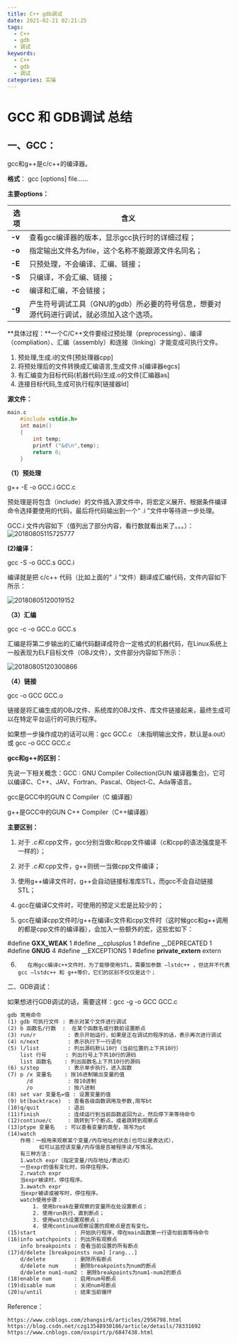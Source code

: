 ```yaml
---
title: C++ gdb调试
date: 2021-02-21 02:21:25
tags:
  - C++
  - gdb
  - 调试
keywords: 
  - C++
  - gdb
  - 调试
categories: 实操
---
```




# GCC 和 GDB调试 总结

## 一、GCC：

gcc和g++是c/c++的编译器。

**格式**： gcc [options] file……

**主要options：**

| 选项   | 含义                                                         |
| ------ | ------------------------------------------------------------ |
| **-v** | 查看gcc编译器的版本，显示gcc执行时的详细过程；               |
| **-o** | 指定输出文件名为file，这个名称不能跟源文件名同名；           |
| **-E** | 只预处理，不会编译、汇编、链接；                             |
| **-S** | 只编译，不会汇编、链接；                                     |
| **-c** | 编译和汇编，不会链接；                                       |
| **-g** | 产生符号调试工具（GNU的gdb）所必要的符号信息，想要对源代码进行调试，就必须加入这个选项。 |

**具体过程：**一个C/C++文件要经过预处理（preprocessing）、编译（compliation）、汇编（assembly）和连接（linking）才能变成可执行文件。

1. 预处理,生成.i的文件[预处理器cpp] 
2. 将预处理后的文件转换成汇编语言,生成文件.s[编译器egcs] 
3. 有汇编变为目标代码(机器代码)生成.o的文件[汇编器as] 
4. 连接目标代码,生成可执行程序[链接器ld] 

**源文件：**

~~~c++
main.c
    #include <stdio.h>
    int main()
    {
        int temp;
        printf ("&d\n",temp);
        return 0;
    }
~~~

**（1）预处理**

g++ -E -o GCC.i GCC.c

预处理是将包含（include）的文件插入源文件中，将宏定义展开、根据条件编译命令选择要使用的代码，最后将代码输出到一个“ .i ”文件中等待进一步处理。

GCC.i 文件内容如下（值列出了部分内容，看行数就看出来了。。。）：
![20180805115725777](https://lalalademaxiya01.oss-cn-beijing.aliyuncs.com/img20200713123354.png)

**(2)编译：**

gcc -S -o GCC.s GCC.i

编译就是把 c/c++ 代码（比如上面的“ .i ”文件）翻译成汇编代码，文件内容如下所示：

![20180805120019152](https://lalalademaxiya01.oss-cn-beijing.aliyuncs.com/img20200713123437.png)

**（3）汇编**

gcc -c -o GCC.o GCC.s

汇编是将第二步输出的汇编代码翻译成符合一定格式的机器代码，在Linux系统上一般表现为ELF目标文件（OBJ文件），文件部分内容如下所示：

![20180805120300866](https://lalalademaxiya01.oss-cn-beijing.aliyuncs.com/img20200713123456.png)

**（4）链接**

gcc -o GCC GCC.o

链接是将汇编生成的OBJ文件、系统库的OBJ文件、库文件链接起来，最终生成可以在特定平台运行的可执行程序。

如果想一步操作成功的话可以用：gcc GCC.c （未指明输出文件，默认是a.out）或 gcc -o GCC GCC.c

**gcc和g++的区别：**

先说一下相关概念：GCC : GNU Compiler Collection(GUN 编译器集合)，它可以编译C、C++、JAV、Fortran、Pascal、Object-C、Ada等语言。

gcc是GCC中的GUN C Compiler（C 编译器）

g++是GCC中的GUN C++ Compiler（C++编译器）

**主要区别：**

1. 对于 *.c和*.cpp文件，gcc分别当做c和cpp文件编译（c和cpp的语法强度是不一样的）；

2. 对于 *.c和*.cpp文件，g++则统一当做cpp文件编译；

3. 使用g++编译文件时，g++会自动链接标准库STL，而gcc不会自动链接STL；

4. gcc在编译C文件时，可使用的预定义宏是比较少的；

5. gcc在编译cpp文件时/g++在编译c文件和cpp文件时（这时候gcc和g++调用的都是cpp文件的编译器），会加入一些额外的宏，这些宏如下：

#define __GXX_WEAK__ 1
#define __cplusplus 1
#define __DEPRECATED 1
#define __GNUG__ 4
#define __EXCEPTIONS 1
#define __private_extern__ extern

6.        在用gcc编译c++文件时，为了能够使用STL，需要加参数 –lstdc++ ，但这并不代表 gcc –lstdc++ 和 g++等价，它们的区别不仅仅是这个；

二、GDB调试：

如果想进行GDB调试的话，需要这样：gcc -g -o GCC GCC.c

~~~txt
gdb 常用命令
(1) gdb 可执行文件 : 表示对某个文件进行调试
(2) b 函数名/行数  :  在某个函数名或行数前设置断点
(3) run/r          : 表示开始运行，如果是正在调试的程序的话，表示再次进行调试
(4) n/next         : 表示执行下一行语句
(5) l/list         : 列出源码默认10行（当前位置的上下共10行）
    list 行号      : 列出行号上下共10行的源码
    list 函数名    : 列出函数名上下共10行的源码
(6) s/step         : 表示单步执行，进入函数
(7) p /x 变量名    : 按16进制输出变量的值
      /d           : 按10进制
      /o           : 按八进制
(8) set var 变量名=值 : 设置变量的值
(9) bt(backtrace)  : 查看各级函数调用及参数,简写bt
(10)q/quit         : 退出
(11)finish         : 连续运行到当前函数返回为止，然后停下来等待命令
(12)continue/c     : 跳转到下个断点，或者跳转到观察点
(13)ptype 变量名   : 可以查看变量的类型，简写为pt
(14)watch
    作用：一般用来观察某个变量/内存地址的状态(也可以是表达式），
          如可以监控该变量/内存值是否被程序读/写情况。
    有三种方法：
    1.watch expr（指定变量/内存地址/表达式）
    一旦expr的值有变化时，将停住程序。
    2.rwatch expr
    当expr被读时，停住程序。
    3.awatch expr
    当expr被读或被写时，停住程序。
    watch使用步骤：
        1. 使用break在要观察的变量所在处设置断点；
        2. 使用run执行，直到断点；
        3. 使用watch设置观察点；
        4. 使用continue观察设置的观察点是否有变化。
(15)start            : 开始执行程序，停在main函数第一行语句前面等待命令
(16)info watchpoints : 列出所有观察点
    info breakpoints : 查看当前设置的所有断点
(17)d/delete [breakpoinsts num] [rang...]         
    d/delete         : 删除所有断点
    d/delete num     : 删除breakpoints为num的断点
    d/delete num1-num2 : 删除breakpoints为num1-num2的断点
(18)enable num       : 启用num号断点
(19)disable num      : 关闭num号断点
(20)u/until          : 结束当前循环
~~~



Reference：

    https://www.cnblogs.com/zhangsir6/articles/2956798.html
    https://blog.csdn.net/czg13548930186/article/details/78331692
    https://www.cnblogs.com/oxspirt/p/6847438.html
